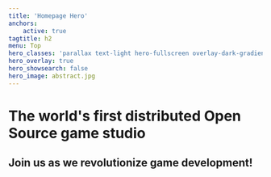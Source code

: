 ```yaml
---
title: 'Homepage Hero'
anchors:
    active: true
tagtitle: h2
menu: Top
hero_classes: 'parallax text-light hero-fullscreen overlay-dark-gradient'
hero_overlay: true
hero_showsearch: false
hero_image: abstract.jpg
---
```


# The world's first distributed Open Source game studio
## Join us as we revolutionize game development!





